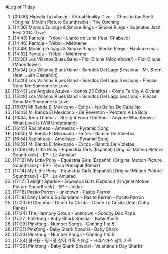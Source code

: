 #Log of 11 day

1. [00:00] Hideaki Takahashi - Virtual Reality Diver - Ghost in the Shell (Original Motion Picture Soundtrack) - The Opening
1. [14:36] Monica Zuloaga & Smoke Rings - Smoke Rings - Guanatos Jazz Fest 2014 (Live)
1. [14:43] Pantoja - Trébol - Llanto de Luna (feat. Chabuco)
1. [14:46] Pantoja - Trébol - Miénteme
1. [14:49] Monica Zuloaga & Smoke Rings - Smoke Rings - Hablame mas
1. [14:52] Pantoja - Trébol - Miénteme
1. [15:30] Los Villanos Blues Band - Flor D'luna (Moonflower) - Flor D'luna (Moonflower)
1. [15:34] Los Villanos Blues Band - Sonidos Del Lago Sessions - Mr. Stern (feat. Juan Castañón)
1. [15:40] Los Villanos Blues Band - Sonidos Del Lago Sessions - Please Send Me Someone to Love
1. [15:43] Los Ángeles Azules - Íconos 25 Éxitos - Cómo Te Voy A Olvidar
1. [15:48] Los Villanos Blues Band - Sonidos Del Lago Sessions - Please Send Me Someone to Love
1. [16:07] Mi Banda El Mexicano - Éxitos - No Bailes De Caballito
1. [16:43] Mi Banda El Mexicano - De Reventón - Pelotero A La Bola
1. [16:44] Irma Thomas - Straight From The Soul - Anyone Who Knows What Love Is (Will Understand)
1. [16:45] Radiohead - Amnesiac - Pyramid Song
1. [16:50] Mi Banda El Mexicano - Éxitos - Ramito De Violetas
1. [16:54] Radiohead - Amnesiac - Pyramid Song
1. [16:59] Mi Banda El Mexicano - Éxitos - Ramito De Violetas
1. [17:09] My Little Pony - Equestria Girls (Español) [Original Motion Picture Soundtrack] - EP - La Amistad
1. [17:12] My Little Pony - Equestria Girls (Español) [Original Motion Picture Soundtrack] - EP - Tema Principal (Remix)
1. [17:14] My Little Pony - Equestria Girls (Español) [Original Motion Picture Soundtrack] - EP - La Amistad
1. [17:17] Twilight Sparkle - Equestria Girls (Español) [Original Motion Picture Soundtrack] - EP - Unidas
1. [17:18] Pasito Perron - unknown - Pasito Perron
1. [17:19] Dany León & Su Bandeño - Pasito Perron - Pasito Perron
1. [17:23] El Chombo - Dame Tu Cosita - Dame Tu Cosita (feat. Cutty Ranks)
1. [17:24] The Harmony Group - unknown - Scooby Doo Papá
1. [17:27] Pinkfong - Baby Shark Special - Baby Shark
1. [17:29] Pinkfong - Number Songs - Conting 1 to 5
1. [17:31] Pinkfong - Baby Shark Special - Baby Shark
1. [17:33] Pinkfong - Number Songs - Conting 1 to 5
1. [17:34] 핑크퐁 - 핑크퐁 상어 가족 스페셜 - 크리스마스 상어 가족
1. [17:36] Pinkfong - Baby Shark Special - Valentine's Day Sharks
